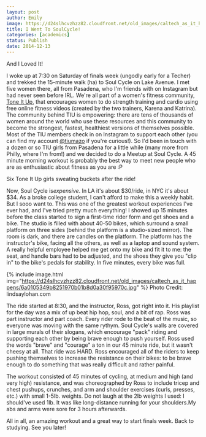 ```yaml
---
layout: post
author: Emily
image: https://d24slhcvzhzz82.cloudfront.net/old_images/caltech_as_it_happens/6a0105349b8251970b01bb07bdfe33970d.jpg
title: I Went To SoulCycle!  
categories: [academics]
status: Publish
date: 2014-12-13
---
```



And I Loved It!

I woke up at 7:30 on Saturday of finals week (ungodly early for a Techer) and trekked the 15-minute walk (ha) to Soul Cycle on Lake Avenue. I met five women there, all from Pasadena, who I'm friends with on Instagram but had never seen before IRL. We're all part of a women's fitness community, <a href="https://toneitup.com/" target="_self">Tone It Up</a>, that encourages women to do strength training and cardio using free online fitness videos (created by the two trainers, Karena and Katrina). The community behind TIU is empowering: there are tens of thousands of women around the world who use these resources and this community to become the strongest, fastest, healthiest versions of themselves possible. Most of the TIU members check in on Instagram to support each other (you can find my account <a href="https://instagram.com/tiumazo" target="_self">@tiumazo</a> if you're curious!). So I'd been in touch with a dozen or so TIU girls from Pasadena for a little while (many more from Philly, where I'm from!) and we decided to do a Meetup at Soul Cycle. A 45 minute morning workout is probably the best way to meet new people who are as enthusiastic about fitness as you are :P

Six Tone It Up girls sweating buckets after the ride!

Now, Soul Cycle is*expensive*. In LA it's about $30/ride, in NYC it's about $34. As a broke college student, I can't afford to make this a weekly habit. But I sooo want to. This was one of the greatest workout experiences I've ever had, and I've tried pretty much everything! I showed up 15 minutes before the class started to sign a first-time rider form and get shoes and a bike. The studio is filled with about 40-50 bikes, which surround a small platform on three sides (behind the platform is a studio-sized mirror). The room is dark, and there are candles on the platform. The platform has the instructor's bike, facing all the others, as well as a laptop and sound system. A really helpful employee helped me get onto my bike and fit it to me: the seat, and handle bars had to be adjusted, and the shoes they give you "clip in" to the bike's pedals for stability. In five minutes, every bike was full.


{% include image.html img="https://d24slhcvzhzz82.cloudfront.net/old_images/caltech_as_it_happens/6a0105349b8251970b01b8d0a30f95970c.jpg" %}
Photo Credit: lindsaylohan.com

The ride started at 8:30, and the instructor, Ross, got right into it. His playlist for the day was a mix of up beat hip hop, soul, and a bit of rap. Ross was part instructor and part coach. Every rider rode to the beat of the music, so everyone was moving with the same rythym. Soul Cycle's walls are covered in large murals of their slogans, which encourage "pack" riding and supporting each other by being brave enough to push yourself. Ross used the words "brave" and "courage" a ton in our 45 minute ride, but it wasn't cheesy at all. That ride was HARD. Ross encouraged all of the riders to keep pushing themselves to increase the resistance on their bikes: to be brave enough to do something that was really difficult and rather painful.

The workout consisted of 45 minutes of cycling, at medium and high (and very high) resistance, and was choreographed by Ross to include tricep and chest pushups, crunches, and arm and shoulder exercises (curls, presses, etc.) with small 1-5lb. weights. Do not laugh at the 2lb weights I used: I should've used 1lb. It was like long-distance running for your shoulders.My abs and arms were sore for 3 hours afterwards.

All in all, an amazing workout and a great way to start finals week. Back to studying. See you later!

